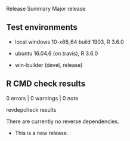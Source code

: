 Release Summary
Major release 

## Test environments
* local windows 10-x86_64 build 1903, R 3.6.0 

* ubuntu 16.04.6 (on travis), R 3.6.0

* win-builder (devel, release)

## R CMD check results

0 errors | 0 warnings | 0 note

revdepcheck results

There are currently no reverse dependencies.

* This is a new release.
